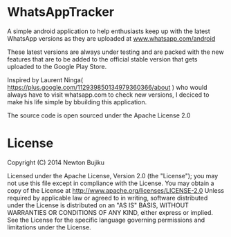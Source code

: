 WhatsAppTracker
===============

A simple android application to help enthusiasts keep up with the latest WhatsApp versions as they
are uploaded at www.whatsapp.com/android

These latest versions are always under testing and are packed with the new features that are to be added to the official stable version that gets uploaded to the Google Play Store.

Inspired by Laurent Ninga( https://plus.google.com/112939850134979360366/about ) who would always have to visit whatsapp.com to check new versions, I deciced to make his life simple by bbuilding this application.

The source code is open sourced under the Apache License 2.0

License
===============


Copyright (C) 2014 Newton Bujiku

Licensed under the Apache License, Version 2.0 (the "License"); you may not use this file except in compliance with the License.
You may obtain a copy of the License at
http://www.apache.org/licenses/LICENSE-2.0
Unless required by applicable law or agreed to in writing, software
distributed under the License is distributed on an "AS IS" BASIS,
WITHOUT WARRANTIES OR CONDITIONS OF ANY KIND, either express or implied.
See the License for the specific language governing permissions and
limitations under the License.

